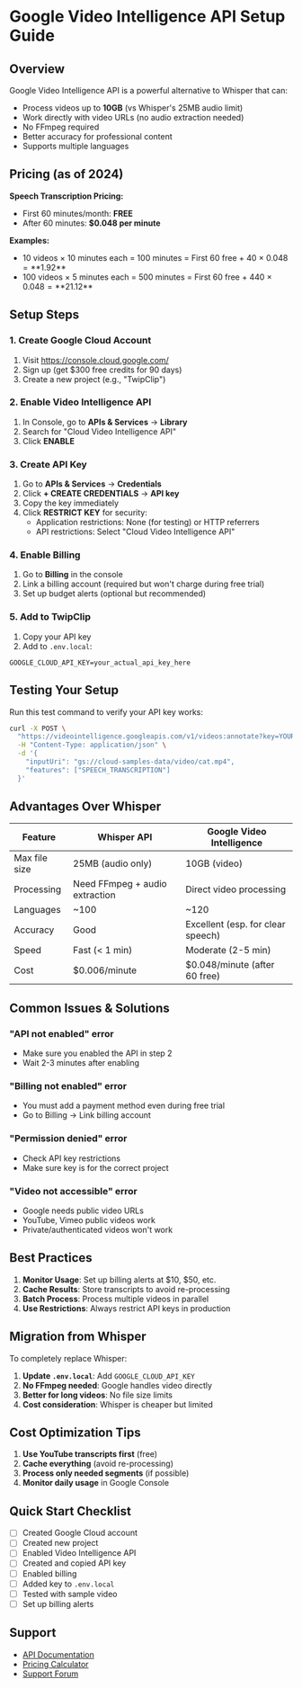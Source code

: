 # Google Video Intelligence API Setup Guide

## Overview

Google Video Intelligence API is a powerful alternative to Whisper that can:
- Process videos up to **10GB** (vs Whisper's 25MB audio limit)
- Work directly with video URLs (no audio extraction needed)
- No FFmpeg required
- Better accuracy for professional content
- Supports multiple languages

## Pricing (as of 2024)

**Speech Transcription Pricing:**
- First 60 minutes/month: **FREE**
- After 60 minutes: **$0.048 per minute**

**Examples:**
- 10 videos × 10 minutes each = 100 minutes = First 60 free + 40 × $0.048 = **$1.92**
- 100 videos × 5 minutes each = 500 minutes = First 60 free + 440 × $0.048 = **$21.12**

## Setup Steps

### 1. Create Google Cloud Account
1. Visit https://console.cloud.google.com/
2. Sign up (get $300 free credits for 90 days)
3. Create a new project (e.g., "TwipClip")

### 2. Enable Video Intelligence API
1. In Console, go to **APIs & Services** → **Library**
2. Search for "Cloud Video Intelligence API"
3. Click **ENABLE**

### 3. Create API Key
1. Go to **APIs & Services** → **Credentials**
2. Click **+ CREATE CREDENTIALS** → **API key**
3. Copy the key immediately
4. Click **RESTRICT KEY** for security:
   - Application restrictions: None (for testing) or HTTP referrers
   - API restrictions: Select "Cloud Video Intelligence API"

### 4. Enable Billing
1. Go to **Billing** in the console
2. Link a billing account (required but won't charge during free trial)
3. Set up budget alerts (optional but recommended)

### 5. Add to TwipClip
1. Copy your API key
2. Add to `.env.local`:
```env
GOOGLE_CLOUD_API_KEY=your_actual_api_key_here
```

## Testing Your Setup

Run this test command to verify your API key works:

```bash
curl -X POST \
  "https://videointelligence.googleapis.com/v1/videos:annotate?key=YOUR_API_KEY" \
  -H "Content-Type: application/json" \
  -d '{
    "inputUri": "gs://cloud-samples-data/video/cat.mp4",
    "features": ["SPEECH_TRANSCRIPTION"]
  }'
```

## Advantages Over Whisper

| Feature | Whisper API | Google Video Intelligence |
|---------|-------------|---------------------------|
| Max file size | 25MB (audio only) | 10GB (video) |
| Processing | Need FFmpeg + audio extraction | Direct video processing |
| Languages | ~100 | ~120 |
| Accuracy | Good | Excellent (esp. for clear speech) |
| Speed | Fast (< 1 min) | Moderate (2-5 min) |
| Cost | $0.006/minute | $0.048/minute (after 60 free) |

## Common Issues & Solutions

### "API not enabled" error
- Make sure you enabled the API in step 2
- Wait 2-3 minutes after enabling

### "Billing not enabled" error
- You must add a payment method even during free trial
- Go to Billing → Link billing account

### "Permission denied" error
- Check API key restrictions
- Make sure key is for the correct project

### "Video not accessible" error
- Google needs public video URLs
- YouTube, Vimeo public videos work
- Private/authenticated videos won't work

## Best Practices

1. **Monitor Usage**: Set up billing alerts at $10, $50, etc.
2. **Cache Results**: Store transcripts to avoid re-processing
3. **Batch Process**: Process multiple videos in parallel
4. **Use Restrictions**: Always restrict API keys in production

## Migration from Whisper

To completely replace Whisper:

1. **Update `.env.local`**: Add `GOOGLE_CLOUD_API_KEY`
2. **No FFmpeg needed**: Google handles video directly
3. **Better for long videos**: No file size limits
4. **Cost consideration**: Whisper is cheaper but limited

## Cost Optimization Tips

1. **Use YouTube transcripts first** (free)
2. **Cache everything** (avoid re-processing)
3. **Process only needed segments** (if possible)
4. **Monitor daily usage** in Google Console

## Quick Start Checklist

- [ ] Created Google Cloud account
- [ ] Created new project
- [ ] Enabled Video Intelligence API
- [ ] Created and copied API key
- [ ] Enabled billing
- [ ] Added key to `.env.local`
- [ ] Tested with sample video
- [ ] Set up billing alerts

## Support

- [API Documentation](https://cloud.google.com/video-intelligence/docs)
- [Pricing Calculator](https://cloud.google.com/products/calculator)
- [Support Forum](https://stackoverflow.com/questions/tagged/google-cloud-video-intelligence) 